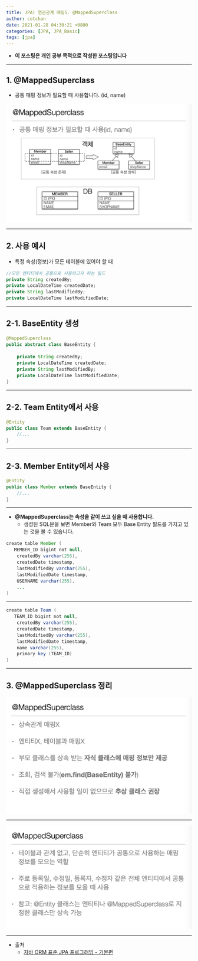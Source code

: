 ```yaml
---
title: JPA) 연관관계 매핑5. @MappedSuperclass
author: cotchan 
date: 2021-01-28 04:30:21 +0800 
categories: [JPA, JPA_Basic]
tags: [jpa] 
---
```


+ **이 포스팅은 개인 공부 목적으로 작성한 포스팅입니다**

---

## 1. @MappedSuperclass

+ 공통 매핑 정보가 필요할 때 사용합니다. (id, name)

![Desktop View](/assets/img/post/jpa/2021-01-28-jpa-association-mapped-super-class-01.png)

---

## 2. 사용 예시

+ 특정 속성(정보)가 모든 테이블에 있어야 할 때 

```java
//모든 엔티티에서 공통으로 사용하고자 하는 필드
private String createdBy;
private LocalDateTime createdDate;
private String lastModifiedBy;
private LocalDateTime lastModifiedDate;
```

---

## 2-1. BaseEntity 생성

```java
@MappedSuperclass
public abstract class BaseEntity {

    private String createdBy;
    private LocalDateTime createdDate;
    private String lastModifiedBy;
    private LocalDateTime lastModifiedDate;
}
```

---

## 2-2. Team Entity에서 사용

```java
@Entity
public class Team extends BaseEntity {
    //...
}
```

---

## 2-3. Member Entity에서 사용

```java
@Entity
public class Member extends BaseEntity {
    //...
}
```

---

+ **@MappedSuperclass는 속성을 같이 쓰고 싶을 때 사용합니다.**
  + 생성된 SQL문을 보면 Member와 Team 모두 Base Entity 필드를 가지고 있는 것을 볼 수 있습니다.

```java
create table Member (
   MEMBER_ID bigint not null,
    createdBy varchar(255),
    createdDate timestamp,
    lastModifiedBy varchar(255),
    lastModifiedDate timestamp,
    USERNAME varchar(255),
    ...	
)
```

---

```java
create table Team (
   TEAM_ID bigint not null,
    createdBy varchar(255),
    createdDate timestamp,
    lastModifiedBy varchar(255),
    lastModifiedDate timestamp,
    name varchar(255),
    primary key (TEAM_ID)
)
```

---

## 3. @MappedSuperclass 정리

![Desktop View](/assets/img/post/jpa/2021-01-28-jpa-association-mapped-super-class-02.png)

---

![Desktop View](/assets/img/post/jpa/2021-01-28-jpa-association-mapped-super-class-03.png)

---

+ 출처
    + [자바 ORM 표준 JPA 프로그래밍 - 기본편](https://www.inflearn.com/course/ORM-JPA-Basic)
